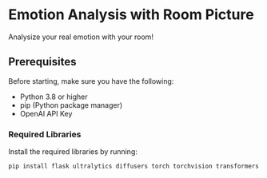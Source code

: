 # Emotion Analysis with Room Picture
Analysize your real emotion with your room!

## Prerequisites
Before starting, make sure you have the following:
- Python 3.8 or higher
- pip (Python package manager)
- OpenAI API Key

### Required Libraries
Install the required libraries by running:
```bash
pip install flask ultralytics diffusers torch torchvision transformers openai '''
